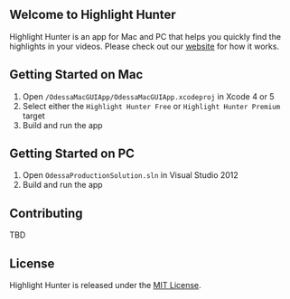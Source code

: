 ## Welcome to Highlight Hunter

Highlight Hunter is an app for Mac and PC that helps you quickly find the highlights in your videos. Please check out our [website](http://www.highlighthunter.com) for how it works.


## Getting Started on Mac

1. Open `/OdessaMacGUIApp/OdessaMacGUIApp.xcodeproj` in Xcode 4 or 5
2. Select either the `Highlight Hunter Free` or `Highlight Hunter Premium` target
3. Build and run the app


## Getting Started on PC 
1. Open `OdessaProductionSolution.sln` in Visual Studio 2012
2. Build and run the app


## Contributing

TBD


## License

Highlight Hunter is released under the [MIT License](http://www.opensource.org/licenses/MIT).
